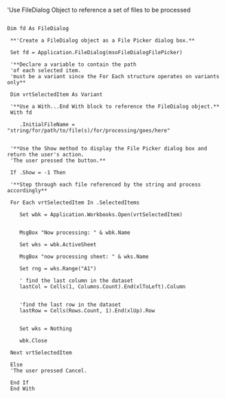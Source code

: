 'Use FileDialog Object to reference a set of files to be processed

<pre><code>
Dim fd As FileDialog
 
 **'Create a FileDialog object as a File Picker dialog box.**
 
 Set fd = Application.FileDialog(msoFileDialogFilePicker)
 
 '**Declare a variable to contain the path
 'of each selected item.
 'must be a variant since the For Each structure operates on variants only**
 
 Dim vrtSelectedItem As Variant
 
 '**Use a With...End With block to reference the FileDialog object.**
 With fd
    
    .InitialFileName = "string/for/path/to/file(s)/for/processing/goes/here"
    
 
 '**Use the Show method to display the File Picker dialog box and return the user's action.
 'The user pressed the button.**
 
 If .Show = -1 Then
 
 '**Step through each file referenced by the string and process accordingly**
 
 For Each vrtSelectedItem In .SelectedItems
 
    Set wbk = Application.Workbooks.Open(vrtSelectedItem)
        
    
    MsgBox "Now processing: " & wbk.Name
    
    Set wks = wbk.ActiveSheet
    
    MsgBox "now processing sheet: " & wks.Name
    
    Set rng = wks.Range("A1")
    
    ' find the last column in the dataset
    lastCol = Cells(1, Columns.Count).End(xlToLeft).Column
   
    
    'find the last row in the dataset
    lastRow = Cells(Rows.Count, 1).End(xlUp).Row
    
        
    Set wks = Nothing
    
    wbk.Close
     
 Next vrtSelectedItem
 
 Else
 'The user pressed Cancel.
 
 End If
 End With
</code></pre>
